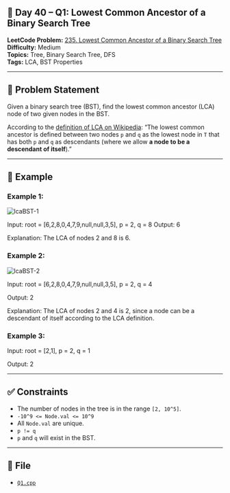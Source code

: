 ## 🌳 **Day 40 – Q1: Lowest Common Ancestor of a Binary Search Tree**

**LeetCode Problem:** [235. Lowest Common Ancestor of a Binary Search Tree](https://leetcode.com/problems/lowest-common-ancestor-of-a-binary-search-tree/)  
**Difficulty:** Medium  
**Topics:** Tree, Binary Search Tree, DFS  
**Tags:** LCA, BST Properties

---

## 📄 Problem Statement

Given a binary search tree (BST), find the lowest common ancestor (LCA) node of two given nodes in the BST.

According to the [definition of LCA on Wikipedia](https://en.wikipedia.org/wiki/Lowest_common_ancestor):
“The lowest common ancestor is defined between two nodes `p` and `q` as the lowest node in `T` that has both `p` and `q` as descendants (where we allow **a node to be a descendant of itself**).”

---

## 🧠 Example

### Example 1:

![lcaBST-1](https://assets.leetcode.com/uploads/2018/12/14/binarysearchtree_improved.png)

Input: root = [6,2,8,0,4,7,9,null,null,3,5], p = 2, q = 8
Output: 6

Explanation: The LCA of nodes 2 and 8 is 6.

### Example 2:

![lcaBST-2](https://assets.leetcode.com/uploads/2018/12/14/binarysearchtree_improved.png)

Input: root = [6,2,8,0,4,7,9,null,null,3,5], p = 2, q = 4

Output: 2

Explanation: The LCA of nodes 2 and 4 is 2, since a node can be a descendant of itself according to the LCA definition.

### Example 3:

Input: root = [2,1], p = 2, q = 1

Output: 2

---

## ✅ Constraints

- The number of nodes in the tree is in the range `[2, 10^5]`.
- `-10^9 <= Node.val <= 10^9`
- All `Node.val` are unique.
- `p != q`
- `p` and `q` will exist in the BST.

---

## 📁 File

- [`Q1.cpp`](./Q1.cpp)
